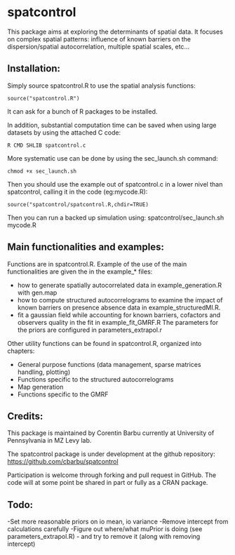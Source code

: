 spatcontrol
===========

This package aims at exploring the determinants of spatial data. It focuses on complex spatial patterns: influence of known barriers on the dispersion/spatial autocorrelation, multiple spatial scales, etc... 

Installation:
-------------
Simply source spatcontrol.R to use the spatial analysis functions:
```
source("spatcontrol.R")
```
It can ask for a bunch of R packages to be installed.

In addition, substantial computation time can be saved when using large datasets by using the attached C code: 
```
R CMD SHLIB spatcontrol.c
```

More systematic use can be done by using the sec_launch.sh command:
```
chmod +x sec_launch.sh
```
Then you should use the example out of spatcontrol.c in a lower nivel than spatcontrol, calling it in the code (eg:mycode.R):
``` 
source("spatcontrol/spatcontrol.R,chdir=TRUE)
``` 

Then you can run a backed up simulation using:
spatcontrol/sec_launch.sh mycode.R


Main functionalities and examples:
----------------------------------

Functions are in spatcontrol.R. Example of the use of the main functionalities are given the in the example\_\* files:
- how to generate spatially autocorrelated data in example\_generation.R with gen.map
- how to compute structured autocorrelograms to examine the impact of known barriers on presence absence data in example\_structuredMI.R. 
- fit a gaussian field while accounting for known barriers, cofactors and observers quality in the fit in example\_fit\_GMRF.R The parameters for the priors are configured in parameters\_extrapol.r

Other utility functions can be found in spatcontrol.R, organized into chapters:
- General purpose functions (data management, sparse matrices handling, plotting)
- Functions specific to the structured autocorrelograms
- Map generation
- Functions specific to the GMRF

Credits:
----------------------------------
This package is maintained by Corentin Barbu currently at University of Pennsylvania in MZ Levy lab.

The spatcontrol package is under development at the github repository: 
https://github.com/cbarbu/spatcontrol 

Participation is welcome through forking and pull request in GitHub. The code will at some point be shared in part or fully as a CRAN package.

Todo:
---------------------------------
-Set more reasonable priors on io mean, io variance
-Remove intercept from calculations carefully
-Figure out where/what muPrior is doing (see parameters_extrapol.R) - and try to remove it (along with removing intercept)
